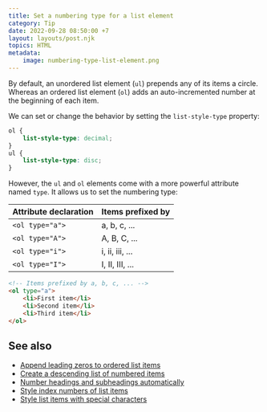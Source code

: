 ```yaml
---
title: Set a numbering type for a list element
category: Tip
date: 2022-09-28 08:50:00 +7
layout: layouts/post.njk
topics: HTML
metadata:
    image: numbering-type-list-element.png
---
```


By default, an unordered list element (`ul`) prepends any of its items a circle. Whereas an ordered list element (`ol`) adds an auto-incremented number at the beginning of each item.

We can set or change the behavior by setting the `list-style-type` property:

```css
ol {
    list-style-type: decimal;
}
ul {
    list-style-type: disc;
}
```

However, the `ul` and `ol` elements come with a more powerful attribute named `type`. It allows us to set the numbering type:

| Attribute declaration | Items prefixed by |
| --------------------- | ----------------- |
| `<ol type="a">`       | a, b, c, ...      |
| `<ol type="A">`       | A, B, C, ...      |
| `<ol type="i">`       | i, ii, iii, ...   |
| `<ol type="I">`       | I, II, III, ...   |

```html
<!-- Items prefixed by a, b, c, ... -->
<ol type="a">
    <li>First item</li>
    <li>Second item</li>
    <li>Third item</li>
</ol>
```

## See also

-   [Append leading zeros to ordered list items](/append-leading-zeros-to-ordered-list-items/)
-   [Create a descending list of numbered items](/create-a-descending-list-of-numbered-items/)
-   [Number headings and subheadings automatically](/number-headings-and-subheadings-automatically/)
-   [Style index numbers of list items](/style-index-numbers-of-list-items/)
-   [Style list items with special characters](/style-list-items-with-special-characters/)
